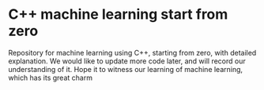 # C++ machine learning start from zero
Repository for machine learning using C++, starting from zero, with detailed explanation.
We would like to update more code later, and will record our understanding of it.
Hope it to witness our learning of machine learning, which has its great charm
